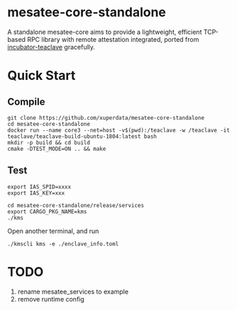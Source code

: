 # mesatee-core-standalone
A standalone mesatee-core aims to provide a lightweight, efficient TCP-based RPC library with remote attestation integrated, ported from [incubator-teaclave](https://github.com/apache/incubator-teaclave) gracefully. 

# Quick Start

## Compile
```
git clone https://github.com/xuperdata/mesatee-core-standalone
cd mesatee-core-standalone
docker run --name core3 --net=host -v$(pwd):/teaclave -w /teaclave -it teaclave/teaclave-build-ubuntu-1804:latest bash
mkdir -p build && cd build
cmake -DTEST_MODE=ON .. && make
```

## Test
```
export IAS_SPID=xxxx
export IAS_KEY=xxx

cd mesatee-core-standalone/release/services
export CARGO_PKG_NAME=kms
./kms
```

Open another terminal, and run
```
./kmscli kms -e ./enclave_info.toml
```

# TODO
1. rename mesatee_services to example
2. remove runtime config

 
